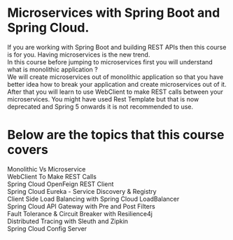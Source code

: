 # Microservices with Spring Boot and Spring Cloud.
If you are working with Spring Boot and building REST APIs then this course is for you. Having microservices is the new trend. <br />
In this course before jumping to microservices first you will understand what is monolithic application ? <br />
We will create microservices out of monolithic application so that you have better idea how to break your application and create microservices out of it. <br />
After that you will learn to use WebClient to make REST calls between your microservices. You might have used Rest Template but that is now deprecated and Spring 5 onwards it is not recommended to use. <br />

# Below are the topics that this course covers 
Monolithic Vs Microservice <br />
WebClient To Make REST Calls <br />
Spring Cloud OpenFeign REST Client <br />
Spring Cloud Eureka - Service Discovery & Registry <br />
Client Side Load Balancing with Spring Cloud LoadBalancer <br />
Spring Cloud API Gateway with Pre and Post Filters <br />
Fault Tolerance & Circuit Breaker with Resilience4j <br />
Distributed Tracing with Sleuth and Zipkin <br />
Spring Cloud Config Server <br />

